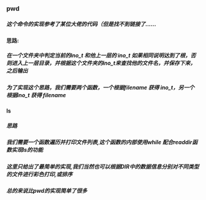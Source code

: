 ###   pwd
##### 这个命令的实现参考了某位大佬的代码（但是找不到链接了......
####  思路:
##### 在一个文件夹中判定当前的ino_t 和他上一层的 ino_t 如果相同说明达到了根，否则进入上一层目录，并根据这个文件夹的ino_t来查找他的文件名，并保存下来，之后输出
##### 为了实现这个思路，我们需要两个函数，一个根据filename 获得 ino_t，另一个根据ino_t 获得 filename

####  ls
##### 思路
##### 我们需要一个函数遍历并打印文件列表,这个函数的内部使用while 配合readdir函数实现ls的功能
##### 这里只给出了最简单的实现,我们当然也可以根据DIR中的数据信息分别对不同类型的文件进行彩色打印,或排序
##### 总的来说比pwd的实现简单了很多
